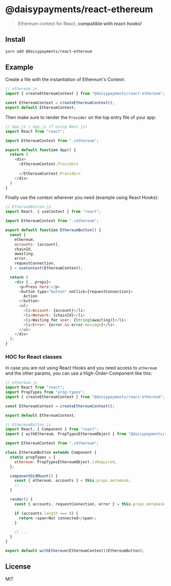 # @daisypayments/react-ethereum

> Ethereum context for React, **compatible with react-hooks!**

## Install

```sh
yarn add @daisypayments/react-ethereum
```

## Example

Create a file with the instantiation of Ethereum's Context:

```js
// ethereum.js
import { createEthereumContext } from "@daisypayments/react-ethereum";

const EthereumContext = createEthereumContext();
export default EthereumContext;
```

Then make sure to render the `Provider` on the top entry file of your app:

```js
// App.js (_app.js if using Next.js)
import React from "react";

import EthereumContext from "./ethereum";

export default function App() {
  return (
    <div>
      <EthereumContext.Provider>
        ...
      </EthereumContext.Provider>
    </div>
  )
}
```

Finally use the context wherever you need (example using React Hooks):

```js
// EthereumButton.js
import React, { useContext } from "react";

import EthereumContext from "./ethereum";

export default function EthereumButton() {
  const {
    ethereum,
    accounts: [account],
    chainId,
    awaiting,
    error,
    requestConnection,
  } = useContext(EthereumContext);

  return (
    <div {...props}>
      <p>Press here:</p>
      <button type="button" onClick={requestConnection}>
        Action
      </button>
      <ul>
        <li>Account: {account}</li>
        <li>Network: {chainId}</li>
        <li>Waiting for user: {String(awaiting)}</li>
        <li>Error: {error && error.message}</li>
      </ul>
    </div>
  );
}
```

### HOC for React classes

In case you are not using React Hooks and you need access to `ethereum` and the other params, you can use a High-Order-Component like this:

```js
// ethereum.js
import React from "react";
import PropTypes from "prop-types";
import { createEthereumContext } from "@daisypayments/react-ethereum";

const EthereumContext = createEthereumContext();

export default EthereumContext;
```

```js
// EthereumButton.js
import React, { Component } from "react";
import { withEthereum, PropTypesEthereumObject } from "@daisypayments/react-ethereum";

import EthereumContext from "./ethereum";

class EthereumButton extends Component {
  static propTypes = {
    ethereum: PropTypesEthereumObject.isRequired,
  };

  componentDidMount() {
    const { ethereum, accounts } = this.props.metamask;
    // ...
  }

  render() {
    const { accounts, requestConnection, error } = this.props.metamask;

    if (accounts.length === 0) {
      return <span>Not connected</span>;
    }

    // ...
  }
}

export default withEthereum(EthereumContext)(EthereumButton);
```

## License

MIT

